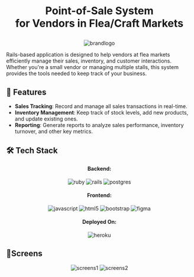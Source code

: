 # <p align="center">Point-of-Sale System<br> for Vendors in Flea/Craft Markets</p>
<p align="center">
  <img src="https://res.cloudinary.com/djqladxhq/image/upload/v1725350616/Copy_of_lemonadestand_meta_tuqzpq.png" alt="brandlogo" />
</p>
Rails-based application is designed to help vendors at flea markets efficiently manage their sales, inventory, and customer interactions. Whether you're a small vendor or managing multiple stalls, this system provides the tools needed to keep track of your business.

## 🧐 Features    
- **Sales Tracking**: Record and manage all sales transactions in real-time.
- **Inventory Management**: Keep track of stock levels, add new products, and update existing ones.
- **Reporting**: Generate reports to analyze sales performance, inventory turnover, and other key metrics.

## 🛠️ Tech Stack

<h4 align="center">Backend:</h4>

<p align="center">
  <img src="https://img.shields.io/badge/ruby-%23CC342D.svg?style=for-the-badge&logo=ruby&logoColor=white" alt="ruby" />
  <img src="https://img.shields.io/badge/rails-%23CC0000.svg?style=for-the-badge&logo=ruby-on-rails&logoColor=white" alt="rails" />
  <img src="https://img.shields.io/badge/postgres-%23316192.svg?style=for-the-badge&logo=postgresql&logoColor=white" alt="postgres" />
</p>

<h4 align="center">Frontend:</h4>

<p align="center">
  <img src="https://img.shields.io/badge/JavaScript-323330?style=for-the-badge&logo=javascript&logoColor=F7DF1E" alt="javascript" />
  <img src="https://img.shields.io/badge/HTML5-E34F26?style=for-the-badge&logo=html5&logoColor=white" alt="html5" />
  <img src="https://img.shields.io/badge/bootstrap-%23563D7C.svg?style=for-the-badge&logo=bootstrap&logoColor=white" alt="bootstrap" />
  <img src="https://img.shields.io/badge/figma-%23F24E1E.svg?style=for-the-badge&logo=figma&logoColor=white" alt="figma" />
</p>

<h4 align="center">Deployed On:</h4>

<p align="center">
  <img src="https://img.shields.io/badge/heroku-%23430098.svg?style=for-the-badge&logo=heroku&logoColor=white" alt="heroku" />
</p>

## 📱Screens 
<p align="center">
  <img src="https://res.cloudinary.com/djqladxhq/image/upload/v1725349055/1_ifggr1.png" alt="screens1" />
  <img src="https://res.cloudinary.com/djqladxhq/image/upload/v1725349065/2_xftanh.png" alt="screens2" />
</p>
